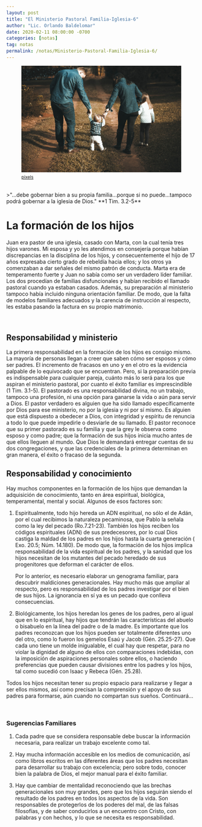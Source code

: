 ```yaml
---
layout: post
title: "El Ministerio Pastoral Familia-Iglesia-6"
author: "Lic. Orlando Baldelomar"
date: 2020-02-11 08:00:00 -0700
categories: [notas]
tag: notas
permalink: /notas/Ministerio-Pastoral-Familia-Iglesia-6/
---
```


<figure>
<img src="/assets/img/family.jpg" class="img-fluid" alt="Responsive image">
<figcaption><a href="https://www.pexels.com/"><small>pixels</small></a></figcaption>
</figure>
<br>
>"...debe gobernar bien a su propia familia...porque si no puede...tampoco podrá gobernar a la iglesia de Dios."
**1 Tim. 3.2-5**

<br>

<h1 class="text-center">La formación de los hijos</h1>

Juan era pastor de una iglesia, casado con Marta, con la cual tenía tres hijos varones. Mi esposa y yo les atendimos en consejería porque habían discrepancias en la disciplina de los hijos, y consecuentemente el hijo de 17 años expresaba cierto grado de rebeldía hacia ellos; y los otros ya comenzaban a dar señales del mismo patrón de conducta. Marta era de temperamento fuerte y Juan no sabía como ser un verdadero líder familiar. Los dos procedían de familias disfuncionales y habían recibido el llamado pastoral cuando ya estaban casados. Además, su preparación al ministerio tampoco había incluido ninguna orientación familiar. De modo, que la falta de modelos familiares adecuados y la carencia de instrucción al respecto, les estaba pasando la factura en su propio matrimonio.

<br>
<h2 class="text-center">Responsabilidad y ministerio</h2>

La primera responsabilidad en la formación de los hijos es consigo mismo. La mayoría de personas llegan a creer que saben cómo ser esposos y cómo ser padres. El incremento de fracasos en uno y en el otro es la evidencia palpable de lo equivocado que se encuentran. Pero, si la preparación previa es indispensable para cualquier pareja, cuánto más lo será para los que aspiran el ministerio pastoral, por cuanto el éxito familiar es imprescindible (1 Tim. 3.1-5).
El pastorado es una responsabilidad divina, no un trabajo, tampoco una profesión, ni una opción para ganarse la vida o aún para servir a Dios. El pastor verdadero es alguien que ha sido llamado específicamente por Dios para ese ministerio, no por la iglesia y ni por sí mismo. Es alguien que está dispuesto a obedecer a Dios, con integridad y espíritu de renuncia a todo lo que puede impedirle o desviarle de su llamado. El pastor reconoce que su primer pastorado es su familia y que la grey le observa como esposo y como padre; que la formación de sus hijos inicia mucho antes de que ellos lleguen al mundo. Que Dios le demandará entregar cuentas de su dos congregaciones, y que las credenciales de la primera determinan en gran manera, el éxito o fracaso de la segunda.

<h2 class="text-center">Responsabilidad y conocimiento</h2>

Hay muchos componentes en la formación de los hijos que demandan la adquisición de conocimiento, tanto en área espiritual, biológica, temperamental, mental y social. Algunos de esos factores son:

1. Espiritualmente, todo hijo hereda un ADN espiritual, no sólo el de Adán, por el cual recibimos la naturaleza pecaminosa, que Pablo la señala como la ley del pecado (Ro.7.21-23). También los hijos reciben los códigos espirituales (ADN) de sus predecesores, por lo cual Dios castiga la maldad de los padres en los hijos hasta la cuarta generación ( Exo. 20.5; Núm. 14.180). De modo que, la formación de los hijos implica responsabilidad de la vida espiritual de los padres, y la sanidad que los hijos necesitan de los mutantes del pecado heredado de sus progenitores que deforman el carácter de ellos.

   Por lo anterior, es necesario elaborar un genograma familiar, para descubrir maldiciones generacionales. Hay mucho más que ampliar al respecto, pero es responsabilidad de los padres investigar por el bien de sus hijos. La ignorancia en sí ya es un pecado que conlleva consecuencias.

2. Biológicamente, los hijos heredan los genes de los padres, pero al igual que en lo espiritual, hay hijos que tendrán las características del abuelo o bisabuelo en la línea del padre o de la madre. Es importante que los padres reconozcan que los hijos pueden ser totalmente diferentes uno del otro, como lo fueron los gemelos Esaú y Jacob (Gén. 25.25-27). Que cada uno tiene un molde inigualable, el cual hay que respetar, para no violar la dignidad de alguno de ellos con comparaciones indebidas, con la imposición de aspiraciones personales sobre ellos, o haciendo preferencias que pueden causar divisiones entre los padres y los hijos, tal como sucedió con Isaac y Rebeca (Gén. 25.28).

Todos los hijos necesitan tener su propio espacio para realizarse y llegar a ser ellos mismos, así como precisan la comprensión y el apoyo de sus padres para formarse, aún cuando no compartan sus sueños.
Continuará…

<br>
<h3 class="text-center">Sugerencias Familiares</h3>

1. Cada padre que se considera responsable debe buscar la información necesaria, para realizar un trabajo excelente como tal.

2. Hay mucha información accesible en los medios de comunicación, así como libros escritos en las diferentes áreas que los padres necesitan para desarrollar su trabajo con excelencia; pero sobre todo, conocer bien la palabra de Dios, el mejor manual para el éxito familiar.

3. Hay que cambiar de mentalidad reconociendo que las brechas generacionales son muy grandes, pero que los hijos seguirán siendo el resultado de los padres en todos los aspectos de la vida. Son responsables de protegerlos de los poderes del mal, de las falsas filosofías, y de saber conducirlos a un encuentro con Cristo, con palabras y con hechos, y lo que se necesita es responsabilidad.

<br>
